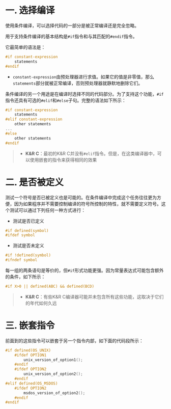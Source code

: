 # 一. 选择编译
使用条件编译，可以选择代码的一部分是被正常编译还是完全忽略。

用于支持条件编译的基本结构是`#if`指令和与其匹配的`#endif`指令。

它最简单的语法是：

```c
#if constant-expression
    statements
#endif
```
- `constant-expression`由预处理器进行求值。如果它的值是非零值，那么`statements`部分就被正常编译，否则预处理器就静默地删除它们。

条件编译的另一个用途是在编译时选择不同的代码部分。为了支持这个功能，`#if`指令还具有可选的`#elif`和`#else`子句。完整的语法如下所示：
```c
#if constant-expression
    statements
#elif constant-expression
    other statements 
...
#else
    other statements
#endif
```
> - **K&R C**：最初的K&R C并没有`#elif`指令。但是，在这类编译器中，可以使用嵌套的指令来获得相同的效果

# 二. 是否被定义
测试一个符号是否已被定义也是可能的。在条件编译中完成这个任务往往更为方便，因为如果程序并不需要控制编译的符号所控制的特性，就不需要定义符号。这个测试可以通过下列任何一种方式进行：
- 测试是否已定义
```c
#if defined(symbol)
#ifdef symbol
```
- 测试是否未定义
```c
#if !defined(symbol)
#ifndef symbol
```

每一组的两条语句是等价的，但`#if`形式功能更强。因为常量表达式可能包含额外的条件，如下所示：
```c
#if X>0 || defined(ABC) && defined(BCD)
```
> - **K&R C**：有些K&R C编译器可能并未包含所有这些功能，这取决于它们的年代如何久远

# 三. 嵌套指令
前面到的这些指令可以嵌套于另一个指令内部，如下面的代码段所示：
```c
#if defined(OS_UNIX)
    #ifdef OPTION1
        unix_version_of_option1();
    #endif
    #ifdef OPTION2
        unix_version_of_option2();
    #endif
#elif defined(OS_MSDOS)
    #ifdef OPTION2
        msdos_version_of_option2();
    #endif
#endif
```